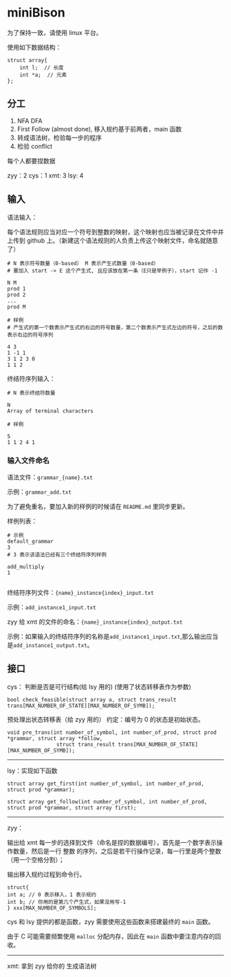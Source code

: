 # miniBison

为了保持一致，请使用 linux 平台。

使用如下数据结构：

```
struct array{
    int l;  // 长度
    int *a;  // 元素
};
```

## 分工

1. NFA DFA
2. First Follow (almost done), 移入规约基于前两者，main 函数
3. 转成语法树，检验每一步的程序
4. 检验 conflict

每个人都要捏数据

zyy：2
cys：1
xmt: 3
lsy: 4

## 输入

语法输入：

每个语法规则应当对应一个符号到整数的映射，这个映射也应当被记录在文件中并上传到 github 上。（新建这个语法规则的人负责上传这个映射文件，命名就随意了）

```
# N 表示符号数量（0-based） M 表示产生式数量（0-based）
# 要加入 start -> E 这个产生式, 且应该放在第一条（E只是举例子），start 记作 -1

N M
prod 1
prod 2
...
prod M

# 样例
# 产生式的第一个数表示产生式的右边的符号数量，第二个数表示产生式左边的符号，之后的数表示右边的符号序列

4 3
1 -1 1
3 1 2 3 0
1 1 2
```

终结符序列输入：

```
# N 表示终结符数量

N
Array of terminal characters

# 样例

5
1 1 2 4 1
```

### 输入文件命名

语法文件：`grammar_{name}.txt`

示例：`grammar_add.txt`

为了避免重名，要加入新的样例的时候请在 `README.md` 里同步更新。

样例列表：

```
# 示例
default_grammar
3
# 3 表示该语法已经有三个终结符序列样例

add_multiply
1


```

终结符序列文件：`{name}_instance{index}_input.txt`

示例：`add_instance1_input.txt`

zyy 给 xmt 的文件的命名：`{name}_instance{index}_output.txt`

示例：如果输入的终结符序列的名称是`add_instance1_input.txt`,那么输出应当是`add_instance1_output.txt`。

## 接口

cys：
判断是否是可行结构(给 lsy 用的)
(使用了状态转移表作为参数)

```
bool check_feasible(struct array a, struct trans_result trans[MAX_NUMBER_OF_STATE][MAX_NUMBER_OF_SYMB]);
```

预处理出状态转移表（给 zyy 用的）
约定：编号为 0 的状态是初始状态。

```
void pre_trans(int number_of_symbol, int number_of_prod, struct prod *grammar, struct array *follow,
                struct trans_result trans[MAX_NUMBER_OF_STATE][MAX_NUMBER_OF_SYMB]);
```

---

lsy：实现如下函数

```
struct array get_first(int number_of_symbol, int number_of_prod, struct prod *grammar);

struct array get_follow(int number_of_symbol, int number_of_prod, struct prod *grammar, struct array first);
```

---

zyy：

输出给 xmt 每一步的选择到文件（命名是捏的数据编号），首先是一个数字表示操作数量，然后是一行 整数 的序列，之后是若干行操作记录，每一行里是两个整数（用一个空格分割）；

输出移入规约过程到命令行。

```
struct{
int a; // 0 表示移入，1 表示规约
int b; // 你用的是第几个产生式，如果没用写-1
} xxx[MAX_NUMBER_OF_SYMBOLS];
```

cys 和 lsy 提供的都是函数，zyy 需要使用这些函数来搭建最终的 `main` 函数。

由于 C 可能需要频繁使用 `malloc` 分配内存，因此在 `main` 函数中要注意内存的回收。

---

xmt:
拿到 zyy 给你的
生成语法树
